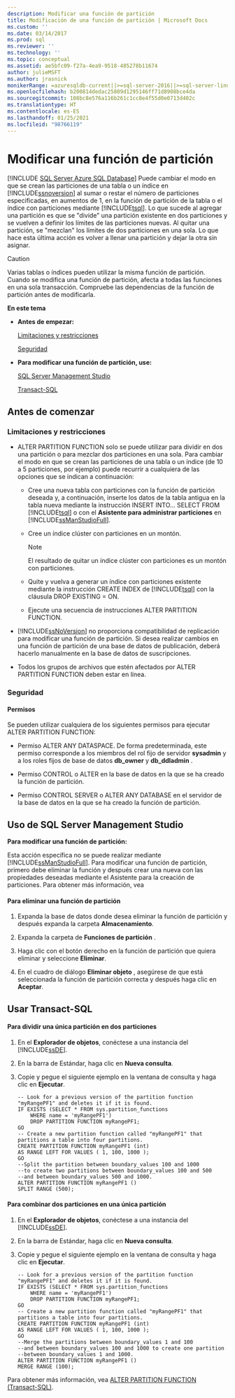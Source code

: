 ```yaml
---
description: Modificar una función de partición
title: Modificación de una función de partición | Microsoft Docs
ms.custom: ''
ms.date: 03/14/2017
ms.prod: sql
ms.reviewer: ''
ms.technology: ''
ms.topic: conceptual
ms.assetid: ae5bfc09-f27a-4ea9-9518-485278b11674
author: julieMSFT
ms.author: jrasnick
monikerRange: =azuresqldb-current||>=sql-server-2016||>=sql-server-linux-2017||=azuresqldb-mi-current
ms.openlocfilehash: b200814dedac25809d1295146ff71d8908bce4da
ms.sourcegitcommit: 108bc8e576a116b261c1cc8e4f55d0e0713d402c
ms.translationtype: HT
ms.contentlocale: es-ES
ms.lasthandoff: 01/25/2021
ms.locfileid: "98766119"
---
```

# <a name="modify-a-partition-function"></a>Modificar una función de partición
[!INCLUDE [SQL Server Azure SQL Database](../../includes/applies-to-version/sql-asdb.md)]
  Puede cambiar el modo en que se crean las particiones de una tabla o un índice en [!INCLUDE[ssnoversion](../../includes/ssnoversion-md.md)] al sumar o restar el número de particiones especificadas, en aumentos de 1, en la función de partición de la tabla o el índice con particiones mediante [!INCLUDE[tsql](../../includes/tsql-md.md)]. Lo que sucede al agregar una partición es que se "divide" una partición existente en dos particiones y se vuelven a definir los límites de las particiones nuevas. Al quitar una partición, se "mezclan" los límites de dos particiones en una sola. Lo que hace esta última acción es volver a llenar una partición y dejar la otra sin asignar.  
  
> [!CAUTION]  
>  Varias tablas o índices pueden utilizar la misma función de partición. Cuando se modifica una función de partición, afecta a todas las funciones en una sola transacción. Compruebe las dependencias de la función de partición antes de modificarla.  
  
 **En este tema**  
  
-   **Antes de empezar:**  
  
     [Limitaciones y restricciones](#Restrictions)  
  
     [Seguridad](#Security)  
  
-   **Para modificar una función de partición, use:**  
  
     [SQL Server Management Studio](#SSMSProcedure)  
  
     [Transact-SQL](#TsqlProcedure)  
  
##  <a name="before-you-begin"></a><a name="BeforeYouBegin"></a> Antes de comenzar  
  
###  <a name="limitations-and-restrictions"></a><a name="Restrictions"></a> Limitaciones y restricciones  
  
-   ALTER PARTITION FUNCTION solo se puede utilizar para dividir en dos una partición o para mezclar dos particiones en una sola. Para cambiar el modo en que se crean las particiones de una tabla o un índice (de 10 a 5 particiones, por ejemplo) puede recurrir a cualquiera de las opciones que se indican a continuación:  
  
    -   Cree una nueva tabla con particiones con la función de partición deseada y, a continuación, inserte los datos de la tabla antigua en la tabla nueva mediante la instrucción INSERT INTO... SELECT FROM [!INCLUDE[tsql](../../includes/tsql-md.md)] o con el **Asistente para administrar particiones** en [!INCLUDE[ssManStudioFull](../../includes/ssmanstudiofull-md.md)].  
  
    -   Cree un índice clúster con particiones en un montón.  
  
        > [!NOTE]  
        >  El resultado de quitar un índice clúster con particiones es un montón con particiones.  
  
    -   Quite y vuelva a generar un índice con particiones existente mediante la instrucción CREATE INDEX de [!INCLUDE[tsql](../../includes/tsql-md.md)] con la cláusula DROP EXISTING = ON.  
  
    -   Ejecute una secuencia de instrucciones ALTER PARTITION FUNCTION.  
  
-   [!INCLUDE[ssNoVersion](../../includes/ssnoversion-md.md)] no proporciona compatibilidad de replicación para modificar una función de partición. Si desea realizar cambios en una función de partición de una base de datos de publicación, deberá hacerlo manualmente en la base de datos de suscripciones.  
  
-   Todos los grupos de archivos que estén afectados por ALTER PARTITION FUNCTION deben estar en línea.  
  
###  <a name="security"></a><a name="Security"></a> Seguridad  
  
####  <a name="permissions"></a><a name="Permissions"></a> Permisos  
 Se pueden utilizar cualquiera de los siguientes permisos para ejecutar ALTER PARTITION FUNCTION:  
  
-   Permiso ALTER ANY DATASPACE. De forma predeterminada, este permiso corresponde a los miembros del rol fijo de servidor **sysadmin** y a los roles fijos de base de datos **db_owner** y **db_ddladmin** .  
  
-   Permiso CONTROL o ALTER en la base de datos en la que se ha creado la función de partición.  
  
-   Permiso CONTROL SERVER o ALTER ANY DATABASE en el servidor de la base de datos en la que se ha creado la función de partición.  
  
##  <a name="using-sql-server-management-studio"></a><a name="SSMSProcedure"></a> Uso de SQL Server Management Studio  
 **Para modificar una función de partición:**  
  
 Esta acción específica no se puede realizar mediante [!INCLUDE[ssManStudioFull](../../includes/ssmanstudiofull-md.md)]. Para modificar una función de partición, primero debe eliminar la función y después crear una nueva con las propiedades deseadas mediante el Asistente para la creación de particiones. Para obtener más información, vea  
  
#### <a name="to-delete-a-partition-function"></a>Para eliminar una función de partición  
  
1.  Expanda la base de datos donde desea eliminar la función de partición y después expanda la carpeta **Almacenamiento**.  
  
2.  Expanda la carpeta de **Funciones de partición** .  
  
3.  Haga clic con el botón derecho en la función de partición que quiera eliminar y seleccione **Eliminar**.  
  
4.  En el cuadro de diálogo **Eliminar objeto** , asegúrese de que está seleccionada la función de partición correcta y después haga clic en **Aceptar**.  

##  <a name="using-transact-sql"></a><a name="TsqlProcedure"></a> Usar Transact-SQL  
  
#### <a name="to-split-a-single-partition-into-two-partitions"></a>Para dividir una única partición en dos particiones  
  
1.  En el **Explorador de objetos**, conéctese a una instancia del [!INCLUDE[ssDE](../../includes/ssde-md.md)].  
  
2.  En la barra de Estándar, haga clic en **Nueva consulta**.  
  
3.  Copie y pegue el siguiente ejemplo en la ventana de consulta y haga clic en **Ejecutar**.  
  
    ```  
    -- Look for a previous version of the partition function "myRangePF1" and deletes it if it is found.  
    IF EXISTS (SELECT * FROM sys.partition_functions  
        WHERE name = 'myRangePF1')  
        DROP PARTITION FUNCTION myRangePF1;  
    GO  
    -- Create a new partition function called "myRangePF1" that partitions a table into four partitions.  
    CREATE PARTITION FUNCTION myRangePF1 (int)  
    AS RANGE LEFT FOR VALUES ( 1, 100, 1000 );  
    GO  
    --Split the partition between boundary_values 100 and 1000  
    --to create two partitions between boundary_values 100 and 500  
    --and between boundary_values 500 and 1000.  
    ALTER PARTITION FUNCTION myRangePF1 ()  
    SPLIT RANGE (500);  
    ```  
  
#### <a name="to-merge-two-partitions-into-one-partition"></a>Para combinar dos particiones en una única partición  
  
1.  En el **Explorador de objetos**, conéctese a una instancia del [!INCLUDE[ssDE](../../includes/ssde-md.md)].  
  
2.  En la barra de Estándar, haga clic en **Nueva consulta**.  
  
3.  Copie y pegue el siguiente ejemplo en la ventana de consulta y haga clic en **Ejecutar**.  
  
    ```  
    -- Look for a previous version of the partition function "myRangePF1" and deletes it if it is found.  
    IF EXISTS (SELECT * FROM sys.partition_functions  
        WHERE name = 'myRangePF1')  
        DROP PARTITION FUNCTION myRangePF1;  
    GO  
    -- Create a new partition function called "myRangePF1" that partitions a table into four partitions.  
    CREATE PARTITION FUNCTION myRangePF1 (int)  
    AS RANGE LEFT FOR VALUES ( 1, 100, 1000 );  
    GO  
    --Merge the partitions between boundary_values 1 and 100  
    --and between boundary_values 100 and 1000 to create one partition  
    --between boundary_values 1 and 1000.  
    ALTER PARTITION FUNCTION myRangePF1 ()  
    MERGE RANGE (100);  
    ```  
  
 Para obtener más información, vea [ALTER PARTITION FUNCTION &#40;Transact-SQL&#41;](../../t-sql/statements/alter-partition-function-transact-sql.md).  
  
  
